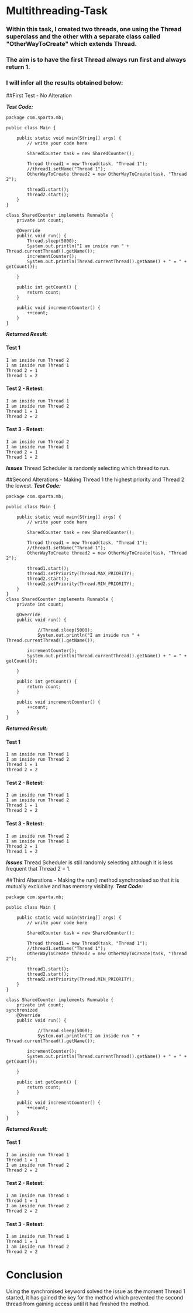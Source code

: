 # Multithreading-Task
### Within this task, I created two threads, one using the Thread superclass and the other with a separate class called "OtherWayToCreate" which extends Thread. 
### The aim is to have the first Thread always run first and always return 1.
### I will infer all the results obtained below:

##First Test - No Alteration

***Test Code:***
```
package com.sparta.mb;

public class Main {

    public static void main(String[] args) {
        // write your code here

        SharedCounter task = new SharedCounter();

        Thread thread1 = new Thread(task, "Thread 1");
        //thread1.setName("Thread 1");
        OtherWayToCreate thread2 = new OtherWayToCreate(task, "Thread 2");

        thread1.start();
        thread2.start();
    }
}

class SharedCounter implements Runnable {
    private int count;

    @Override
    public void run() {
        Thread.sleep(5000);
        System.out.println("I am inside run " + Thread.currentThread().getName());
        incrementCounter();
        System.out.println(Thread.currentThread().getName() + " = " + getCount());

    }

    public int getCount() {
        return count;
    }

    public void incrementCounter() {
        ++count;
    }
}
```    
***Returned Result:***
#### Test 1
```
I am inside run Thread 2
I am inside run Thread 1
Thread 2 = 1
Thread 1 = 2
```
#### Test 2 - Retest:
```
I am inside run Thread 1
I am inside run Thread 2
Thread 1 = 1
Thread 2 = 2
```
#### Test 3 - Retest:
```
I am inside run Thread 2
I am inside run Thread 1
Thread 2 = 1
Thread 1 = 2
```
***Issues***
Thread Scheduler is randomly selecting which thread to run.

##Second Alterations - Making Thread 1 the highest priority and Thread 2 the lowest.
***Test Code:***

```
package com.sparta.mb;

public class Main {

    public static void main(String[] args) {
        // write your code here

        SharedCounter task = new SharedCounter();

        Thread thread1 = new Thread(task, "Thread 1");
        //thread1.setName("Thread 1");
        OtherWayToCreate thread2 = new OtherWayToCreate(task, "Thread 2");

        thread1.start();
        thread1.setPriority(Thread.MAX_PRIORITY);
        thread2.start();
        thread2.setPriority(Thread.MIN_PRIORITY);
    }
}
class SharedCounter implements Runnable {
    private int count;

    @Override
    public void run() {

            //Thread.sleep(5000);
            System.out.println("I am inside run " + Thread.currentThread().getName());

        incrementCounter();
        System.out.println(Thread.currentThread().getName() + " = " + getCount());

    }

    public int getCount() {
        return count;
    }

    public void incrementCounter() {
        ++count;
    }
}
```
***Returned Result:***
#### Test 1
```
I am inside run Thread 1
I am inside run Thread 2
Thread 1 = 1
Thread 2 = 2
```
#### Test 2 - Retest:
```
I am inside run Thread 1
I am inside run Thread 2
Thread 1 = 1
Thread 2 = 2
```
#### Test 3 - Retest:
```
I am inside run Thread 2
I am inside run Thread 1
Thread 2 = 1
Thread 1 = 2
```
***Issues***
Thread Scheduler is still randomly selecting although it is less frequent that Thread 2 = 1.

##Third Alterations - Making the run() method synchronised so that it is mutually exclusive and has memory visibility.
***Test Code:***
```
package com.sparta.mb;

public class Main {

    public static void main(String[] args) {
        // write your code here

        SharedCounter task = new SharedCounter();

        Thread thread1 = new Thread(task, "Thread 1");
        //thread1.setName("Thread 1");
        OtherWayToCreate thread2 = new OtherWayToCreate(task, "Thread 2");

        thread1.start();
        thread2.start();
        thread2.setPriority(Thread.MIN_PRIORITY);
    }
}

class SharedCounter implements Runnable {
    private int count;
synchronized 
    @Override
    public void run() {

            //Thread.sleep(5000);
            System.out.println("I am inside run " + Thread.currentThread().getName());

        incrementCounter();
        System.out.println(Thread.currentThread().getName() + " = " + getCount());

    }

    public int getCount() {
        return count;
    }

    public void incrementCounter() {
        ++count;
    }
}
```
***Returned Result:***
#### Test 1
```
I am inside run Thread 1
Thread 1 = 1
I am inside run Thread 2
Thread 2 = 2
```
#### Test 2 - Retest:
```
I am inside run Thread 1
Thread 1 = 1
I am inside run Thread 2
Thread 2 = 2
```
#### Test 3 - Retest:
```
I am inside run Thread 1
Thread 1 = 1
I am inside run Thread 2
Thread 2 = 2
```

# Conclusion
Using the synchronised keyword solved the issue as the moment Thread 1 started, it has gained the key for the method which prevented the second thread from gaining access until it had finished the method.
